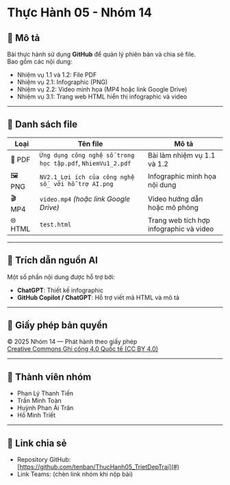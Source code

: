 # Thực Hành 05 - Nhóm 14

## 🧩 Mô tả
Bài thực hành sử dụng **GitHub** để quản lý phiên bản và chia sẻ file.  
Bao gồm các nội dung:
- Nhiệm vụ 1.1 và 1.2: File PDF
- Nhiệm vụ 2.1: Infographic (PNG)
- Nhiệm vụ 2.2: Video minh họa (MP4 hoặc link Google Drive)
- Nhiệm vụ 3.1: Trang web HTML hiển thị infographic và video

---

## 📂 Danh sách file
| Loại | Tên file | Mô tả |
|------|-----------|-------|
| 📄 PDF | `Ứng dụng công nghệ số trong học tập.pdf`, `NhiemVu1_2.pdf` | Bài làm nhiệm vụ 1.1 và 1.2 |
| 🖼️ PNG | `NV2.1_Lợi ích của công nghệ số_ với hỗ trợ AI.png` | Infographic minh họa nội dung |
| 🎬 MP4 | `video.mp4` *(hoặc link Google Drive)* | Video hướng dẫn hoặc mô phỏng |
| 🌐 HTML | `test.html` | Trang web tích hợp infographic và video |

---

## 🤖 Trích dẫn nguồn AI
Một số phần nội dung được hỗ trợ bởi:
- **ChatGPT**: Thiết kế infographic  
- **GitHub Copilot / ChatGPT**: Hỗ trợ viết mã HTML và mô tả

---

## 🪪 Giấy phép bản quyền
© 2025 Nhóm 14 — Phát hành theo giấy phép  
[Creative Commons Ghi công 4.0 Quốc tế (CC BY 4.0)](https://creativecommons.org/licenses/by/4.0/)

---

## 👥 Thành viên nhóm
- Phan Lý Thanh Tiến  
- Trần Minh Toàn 
- Huỳnh Phan Ái Trân
- Hồ Minh Triết


---

## 🔗 Link chia sẻ
- Repository GitHub: [https://github.com/tenban/ThucHanh05_TrietDepTrai](#)
- Link Teams: (chèn link nhóm khi nộp bài)

